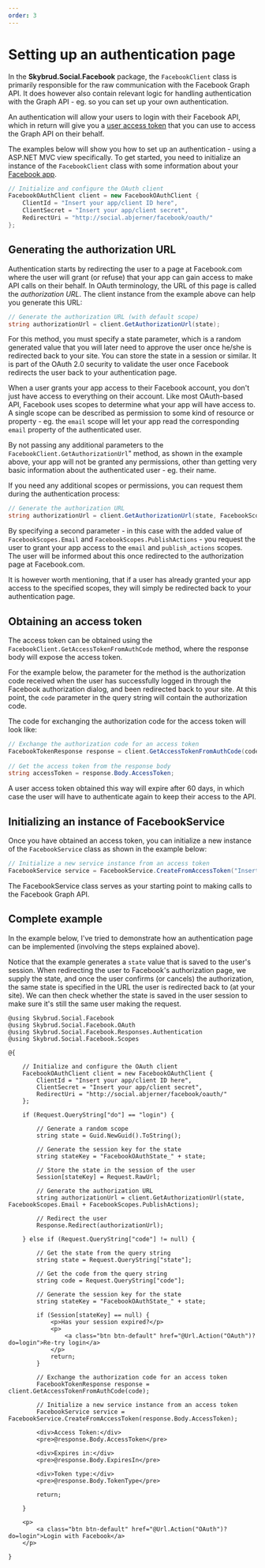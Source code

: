 ```yaml
---
order: 3
---
```


# Setting up an authentication page

In the **Skybrud.Social.Facebook** package, the <code type="Skybrud.Social.Facebook.OAuth.FacebookClient, Skybrud.Social.Facebook">FacebookClient</code> class is primarily responsible for the raw communication with the Facebook Graph API. It does however also contain relevant logic for handling authentication with the Graph API - eg. so you can set up your own authentication.

An authentication will allow your users to login with their Facebook API, which in return will give you a [user access token](/{localLink:1081}) that you can use to access the Graph API on their behalf.

The examples below will show you how to set up an authentication - using a ASP.NET MVC view specifically. To get started, you need to initialize an instance of the <code type="Skybrud.Social.Facebook.OAuth.FacebookClient, Skybrud.Social.Facebook">FacebookClient</code> class with some information about your <a href="https://developers.facebook.com/apps/" target="_blank" rel="noopener">Facebook app</a>.

```csharp
// Initialize and configure the OAuth client
FacebookOAuthClient client = new FacebookOAuthClient {
    ClientId = "Insert your app/client ID here",
    ClientSecret = "Insert your app/client secret",
    RedirectUri = "http://social.abjerner/facebook/oauth/"
};
```



## Generating the authorization URL

Authentication starts by redirecting the user to a page at Facebook.com where the user will grant (or refuse) that your app can gain access to make API calls on their behalf. In OAuth terminology, the URL of this page is called the *authorization URL*. The client instance from the example above can help you generate this URL:

```csharp
// Generate the authorization URL (with default scope)
string authorizationUrl = client.GetAuthorizationUrl(state);
```

For this method, you must specify a state parameter, which is a random generated value that you will later need to approve the user once he/she is redirected back to your site. You can store the state in a session or similar. It is part of the OAuth 2.0 security to validate the user once Facebook redirects the user back to your authentication page.

When a user grants your app access to their Facebook account, you don't just have access to everything on their account. Like most OAuth-based API, Facebook uses scopes to determine what your app will have access to. A single scope can be described as permission to some kind of resource or property - eg. the `email` scope will let your app read the corresponding `email` property of the authenticated user.

By not passing any additional parameters to the <code method="Skybrud.Social.Facebook.OAuth.FacebookClient.GetAuthorizationUrl, Skybrud.Social.Facebook">FacebookClient.GetAuthorizationUrl</code>" method, as shown in the example above, your app will not be granted any permissions, other than getting very basic information about the authenticated user - eg. their name.

If you need any additional scopes or permissions, you can request them during the authentication process:

```csharp
// Generate the authorization URL
string authorizationUrl = client.GetAuthorizationUrl(state, FacebookScopes.Email + FacebookScopes.PublishActions);
```

By specifying a second parameter - in this case with the added value of `FacebookScopes.Email` and `FacebookScopes.PublishActions` - you request the user to grant your app access to the `email` and `publish_actions` scopes. The user will be informed about this once redirected to the authorization page at Facebook.com.

It is however worth mentioning, that if a user has already granted your app access to the specified scopes, they will simply be redirected back to your authentication page.



## Obtaining an access token

The access token can be obtained using the <code method="Skybrud.Social.Facebook.OAuth.FacebookClient.GetAccessTokenFromAuthCode, Skybrud.Social.Facebook">FacebookClient.GetAccessTokenFromAuthCode</code> method, where the response body will expose the access token.

For the example below, the parameter for the method is the authorization code received when the user has successfully logged in through the Facebook authorization dialog, and been redirected back to your site. At this point, the `code` parameter in the query string will contain the authorization code.

The code for exchanging the authorization code for the access token will look like:

```csharp
// Exchange the authorization code for an access token
FacebookTokenResponse response = client.GetAccessTokenFromAuthCode(code);
        
// Get the access token from the response body
string accessToken = response.Body.AccessToken;
```

A user access token obtained this way will expire after 60 days, in which case the user will have to authenticate again to keep their access to the API.



## Initializing an instance of FacebookService

Once you have obtained an access token, you can initialize a new instance of the <code type="Skybrud.Social.Facebook.FacebookService, Skybrud.Social.Facebook">FacebookService</code> class as shown in the example below:

```csharp
// Initialize a new service instance from an access token
FacebookService service = FacebookService.CreateFromAccessToken("Insert your access token here");
```

The FacebookService class serves as your starting point to making calls to the Facebook Graph API.



## Complete example

In the example below, I've tried to demonstrate how an authentication page can be implemented (involving the steps explained above).

Notice that the example generates a `state` value that is saved to the user's session. When redirecting the user to Facebook's authorization page, we supply the state, and once the user confirms (or cancels) the authorization, the same state is specified in the URL the user is redirected back to (at your site). We can then check whether the state is saved in the user session to make sure it's still the same user making the request.

```cshtml
@using Skybrud.Social.Facebook
@using Skybrud.Social.Facebook.OAuth
@using Skybrud.Social.Facebook.Responses.Authentication
@using Skybrud.Social.Facebook.Scopes

@{

    // Initialize and configure the OAuth client
    FacebookOAuthClient client = new FacebookOAuthClient {
        ClientId = "Insert your app/client ID here",
        ClientSecret = "Insert your app/client secret",
        RedirectUri = "http://social.abjerner/facebook/oauth/"
    };

    if (Request.QueryString["do"] == "login") {

        // Generate a random scope
        string state = Guid.NewGuid().ToString();

        // Generate the session key for the state
        string stateKey = "FacebookOAuthState_" + state;

        // Store the state in the session of the user
        Session[stateKey] = Request.RawUrl;

        // Generate the authorization URL
        string authorizationUrl = client.GetAuthorizationUrl(state, FacebookScopes.Email + FacebookScopes.PublishActions);

        // Redirect the user
        Response.Redirect(authorizationUrl);

    } else if (Request.QueryString["code"] != null) {

        // Get the state from the query string
        string state = Request.QueryString["state"];

        // Get the code from the query string
        string code = Request.QueryString["code"];

        // Generate the session key for the state
        string stateKey = "FacebookOAuthState_" + state;

        if (Session[stateKey] == null) {
            <p>Has your session expired?</p>
            <p>
                <a class="btn btn-default" href="@Url.Action("OAuth")?do=login">Re-try login</a>
            </p>
            return;
        }

        // Exchange the authorization code for an access token
        FacebookTokenResponse response = client.GetAccessTokenFromAuthCode(code);

        // Initialize a new service instance from an access token
        FacebookService service = FacebookService.CreateFromAccessToken(response.Body.AccessToken);

        <div>Access Token:</div>
        <pre>@response.Body.AccessToken</pre>

        <div>Expires in:</div>
        <pre>@response.Body.ExpiresIn</pre>

        <div>Token type:</div>
        <pre>@response.Body.TokenType</pre>

        return;

    }

    <p>
        <a class="btn btn-default" href="@Url.Action("OAuth")?do=login">Login with Facebook</a>
    </p>

}
```